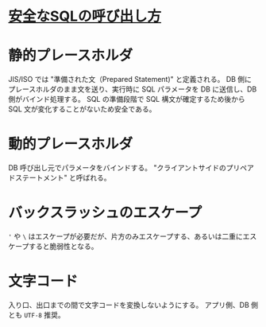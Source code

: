 [安全なSQLの呼び出し方](https://www.ipa.go.jp/files/000017320.pdf)
=====

# 静的プレースホルダ

JIS/ISO では "準備された文（Prepared Statement)" と定義される。
DB 側にプレースホルダのまま文を送り、実行時に SQL パラメータを DB に送信し、DB 側がバインド処理する。
SQL の準備段階で SQL 構文が確定するため後から SQL 文が変化することがないため安全である。


# 動的プレースホルダ

DB 呼び出し元でパラメータをバインドする。
"クライアントサイドのプリペアドステートメント" と呼ばれる。


# バックスラッシュのエスケープ

`'` や `\` はエスケープが必要だが、片方のみエスケープする、あるいは二重にエスケープすると脆弱性となる。

# 文字コード

入り口、出口までの間で文字コードを変換しないようにする。
アプリ側、DB 側とも `UTF-8` 推奨。
